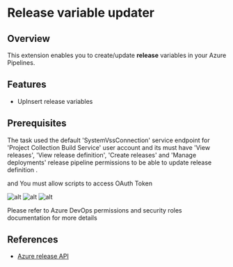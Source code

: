 # Release variable updater

## Overview

This extension enables you to create/update **release** variables in your Azure Pipelines.

## Features

- UpInsert release variables

## Prerequisites

The task used the default 'SystemVssConnection' service endpoint for 'Project Collection Build Service' user account and its must have 'View releases', 'View release definition', 'Create releases' and 'Manage deployments' release pipeline permissions to be able to update release definition .

and You must allow scripts to access OAuth Token

![alt](https://i.imgur.com/bP9kWzM.png)
![alt](https://i.imgur.com/O7cc28Z.png)
![alt](https://i.imgur.com/30BLPG4.png)

Please refer to Azure DevOps permissions and security roles documentation for more details

## References

- [Azure release API](https://docs.microsoft.com/en-us/rest/api/azure/devops/release/definitions/update?view=azure-devops-rest-6.0)
